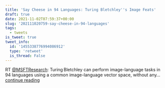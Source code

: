 ```yaml
---
title: 'Say Cheese in 94 Languages: Turing Bletchley''s Image Feats'
draft: true
date: 2021-11-02T07:59:37+00:00
slug: '202111020759-say-cheese-in-94-languages'
tags:
  - tweets
is_tweet: true
tweet_info:
  id: '1455338776994086912'
  type: 'retweet'
  is_thread: False
---
```




RT [@MSFTResearch](https://x.com/MSFTResearch): Turing Bletchley can perform image-language tasks in 94 languages using a common image-language vector space, without any… [continue reading](https://x.com/sytelus/status/1455338776994086912)
